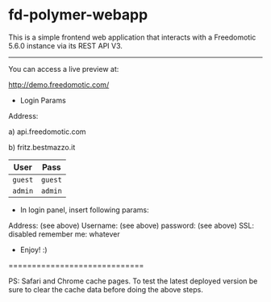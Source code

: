 fd-polymer-webapp
============================
This is a simple frontend web application that interacts with a Freedomotic 5.6.0 instance via its REST API V3.

---
You can access a live preview at: 

http://demo.freedomotic.com/

* Login Params

Address:

a) api.freedomotic.com

b) fritz.bestmazzo.it

User | Pass | 
--- | --- | 
`guest` | `guest` |
`admin` | `admin` | 

* In login panel, insert following params:

Address: (see above)
Username: (see above)
password: (see above)
SSL: disabled
remember me: whatever

* Enjoy! :)

=============================

PS: Safari and Chrome cache pages. 
To test the latest deployed version be sure to clear the cache data before doing the above steps.
